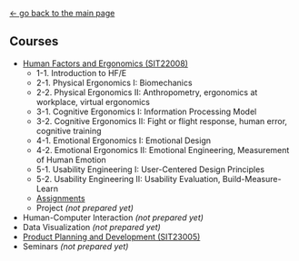 [← go back to the main page](../README.md)

## Courses
- [Human Factors and Ergonomics (SIT22008)](HFE00.md)
	- 1-1. Introduction to HF/E
	- 2-1. Physical Ergonomics I: Biomechanics
	- 2-2. Physical Ergonomics II: Anthropometry, ergonomics at workplace, virtual ergonomics
	- 3-1. Cognitive Ergonomics I: Information Processing Model
	- 3-2. Cognitive Ergonomics II: Fight or flight response, human error, cognitive training
	- 4-1. Emotional Ergonomics I: Emotional Design
	- 4-2. Emotional Ergonomics II: Emotional Engineering, Measurement of Human Emotion
	- 5-1. Usability Engineering I: User-Centered Design Principles
	- 5-2. Usability Engineering II: Usability Evaluation, Build-Measure-Learn
	- [Assignments](HFE_Essays.md)
	- Project *(not prepared yet)*
- Human-Computer Interaction *(not prepared yet)*
- Data Visualization *(not prepared yet)*
- [Product Planning and Development (SIT23005)](PPD00.md)
- Seminars *(not prepared yet)*